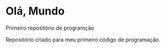 # Olá, Mundo
 Primeiro repositório de programção

 Repositório criado para meu primeiro código de programação.
 
